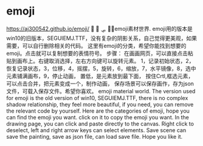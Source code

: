 # emoji
https://aj300542.github.io/emoji/
🐥 🦧 🛷 🐻‍❄️emoji素材世界. emoji用的版本是win10的旧版本，SEGUIEMJ.TTF，没有复杂的阴影关系，自己觉得更美观，如果需要，可以自行删除相关的代码。
这里有emoji的分类，希望你能找到想要的emoji。点击就可以复制想要的表情符号。
步骤：
在画画网页，可以直接点击粘贴到画布上。右键取消选择，左右方向键可以旋转元素。
1，记录初始状态，2，恢复记录状态，3，位移，4，摇摆，5，旋转，6，缩放，7，水平镜像，8，选中元素铺满画布，9，停止动画，
置低，是元素放到最下面，
按住Crtl,框选元素，可以点击合并，把元素变成一个，制作动画，
保存场景可以保存画作，存为json文件，可载入保存文件。希望你喜欢。
emoji material world. The version used for emoji is the old version of win10, SEGUIEMJ.TTF, there is no complex shadow relationship, they feel more beautiful, if you need, you can remove the relevant code by yourself. Here are the categories of emoji, hope you can find the emoji you want. click on it to copy the emoji you want. In the drawing page, you can click and paste directly to the canvas. Right click to deselect, left and right arrow keys can select elements. Save scene can save the painting, save as json file, can load save file. Hope you like it.
